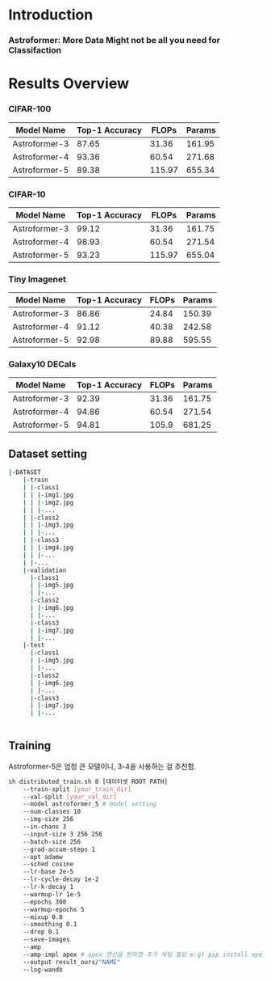 # Introduction
### Astroformer: More Data Might not be all you need for Classifaction

# Results Overview

### CIFAR-100

| Model Name   | Top-1 Accuracy | FLOPs | Params |
|--------------|----------------|-------|--------|
| Astroformer-3| 87.65          | 31.36 | 161.95 |
| Astroformer-4| 93.36          | 60.54 | 271.68 |
| Astroformer-5| 89.38          | 115.97| 655.34 |

### CIFAR-10

| Model Name   | Top-1 Accuracy | FLOPs | Params |
|--------------|----------------|-------|--------|
| Astroformer-3| 99.12          | 31.36 | 161.75 |
| Astroformer-4| 98.93          | 60.54 | 271.54 |
| Astroformer-5| 93.23          | 115.97| 655.04 |

### Tiny Imagenet

| Model Name   | Top-1 Accuracy | FLOPs | Params |
|--------------|----------------|-------|--------|
| Astroformer-3| 86.86          | 24.84 | 150.39 |
| Astroformer-4| 91.12          | 40.38 | 242.58 |
| Astroformer-5| 92.98          | 89.88 | 595.55 |

### Galaxy10 DECals

| Model Name   | Top-1 Accuracy | FLOPs | Params |
|--------------|----------------|-------|--------|
| Astroformer-3| 92.39          | 31.36 | 161.75 |
| Astroformer-4| 94.86          | 60.54 | 271.54 |
| Astroformer-5| 94.81          | 105.9 | 681.25 |

## Dataset setting

``` sh
|-DATASET
    |-train
    | |-class1
    | | |-img1.jpg
    | | |-img2.jpg
    | | |-...
    | |-class2
    | | |-img3.jpg
    | | |-...
    | |-class3
    | | |-img4.jpg
    | | |-...
    | |-...
    |-validation
      |-class1
      | |-img5.jpg
      | |-...
      |-class2
      | |-img6.jpg
      | |-...
      |-class3
      | |-img7.jpg
      | |-...
    |-test
      |-class1
      | |-img5.jpg
      | |-...
      |-class2
      | |-img6.jpg
      | |-...
      |-class3
      | |-img7.jpg
      | |-...
      
```


## Training

Astroformer-5은 엄청 큰 모델이니, 3-4을 사용하는 걸 추천함.

```sh
sh distributed_train.sh 8 [데이터셋 ROOT PATH] 
    --train-split [your_train_dir] 
    --val-split [your_val_dir] 
    --model astroformer_5 # model setting
    --num-classes 10
    --img-size 256
    --in-chans 3
    --input-size 3 256 256
    --batch-size 256
    --grad-accum-steps 1
    --opt adamw
    --sched cosine
    --lr-base 2e-5
    --lr-cycle-decay 1e-2
    --lr-k-decay 1
    --warmup-lr 1e-5
    --epochs 300
    --warmup-epochs 5
    --mixup 0.8
    --smoothing 0.1
    --drop 0.1
    --save-images
    --amp
    --amp-impl apex # apex 연산을 원하면 추가 세팅 필요 e.g) pip install apex
    --output result_ours/"NAME"
    --log-wandb
```




